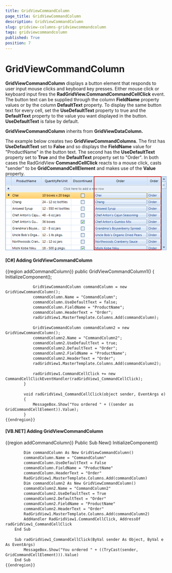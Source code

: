 ```yaml
---
title: GridViewCommandColumn
page_title: GridViewCommandColumn
description: GridViewCommandColumn
slug: gridview-columns-gridviewcommandcolumn
tags: gridviewcommandcolumn
published: True
position: 7
---
```


# GridViewCommandColumn



__GridViewCommandColumn__ displays a button element that responds to user input mouse clicks and keyboard key presses. Either mouse click or keyboard input fires the __RadGridView.CommandCommandCellClick__ event. The button text can be supplied through the column __FieldName__ property values or by the column __DefaultText__ property. To display the same button text for every cell, set the __UseDefaultText__ property to true and the __DefaultText__ property to the value you want displayed in the button. __UseDefaultText__ is false by default.

__GridViewCommandColumn__ inherits from __GridViewDataColumn.__

The example below creates two __GridViewCommandColumns__. The first has __UseDefaultText__ set to __False__ and so displays the __FieldName__ value for "ProductName" in the button text. The second has the __UseDefaultText__ property set to __True__ and the __DefaultText__ property set to "Order". In both cases the RadGridView __CommandCellClick__ reacts to a mouse click, casts "sender" to be __GridCommandCellElement__ and makes use of the __Value__ property. ![gridview-columns-gridviewcommandcolumn 001](images/gridview-columns-gridviewcommandcolumn001.png)

#### __[C#] Adding GridViewCommandColumn__

{{region addCommandColumn}}
	        public GridViewCommandColumn1()
	        {
	            InitializeComponent();
	
	            GridViewCommandColumn commandColumn = new GridViewCommandColumn();
	            commandColumn.Name = "CommandColumn";
	            commandColumn.UseDefaultText = false;
	            commandColumn.FieldName = "ProductName";
	            commandColumn.HeaderText = "Order";
	            radGridView1.MasterTemplate.Columns.Add(commandColumn);
	
	            GridViewCommandColumn commandColumn2 = new GridViewCommandColumn();
	            commandColumn2.Name = "CommandColumn2";
	            commandColumn2.UseDefaultText = true;
	            commandColumn2.DefaultText = "Order";
	            commandColumn2.FieldName = "ProductName";
	            commandColumn2.HeaderText = "Order";
	            radGridView1.MasterTemplate.Columns.Add(commandColumn2);
	
	            radGridView1.CommandCellClick += new CommandCellClickEventHandler(radGridView1_CommandCellClick);
	        }
	
	        void radGridView1_CommandCellClick(object sender, EventArgs e)
	        {
	            MessageBox.Show("You ordered " + ((sender as GridCommandCellElement)).Value);
	        }
	{{endregion}}



#### __[VB.NET] Adding GridViewCommandColumn__

{{region addCommandColumn}}
	    Public Sub New()
	        InitializeComponent()
	
	        Dim commandColumn As New GridViewCommandColumn()
	        commandColumn.Name = "CommandColumn"
	        commandColumn.UseDefaultText = False
	        commandColumn.FieldName = "ProductName"
	        commandColumn.HeaderText = "Order"
	        RadGridView1.MasterTemplate.Columns.Add(commandColumn)
	        Dim commandColumn2 As New GridViewCommandColumn()
	        commandColumn2.Name = "CommandColumn2"
	        commandColumn2.UseDefaultText = True
	        commandColumn2.DefaultText = "Order"
	        commandColumn2.FieldName = "ProductName"
	        commandColumn2.HeaderText = "Order"
	        RadGridView1.MasterTemplate.Columns.Add(commandColumn2)
	        AddHandler RadGridView1.CommandCellClick, AddressOf radGridView1_CommandCellClick
	    End Sub
	
	    Sub radGridView1_CommandCellClick(ByVal sender As Object, ByVal e As EventArgs)
	        MessageBox.Show("You ordered " + ((TryCast(sender, GridCommandCellElement))).Value)
	    End Sub
	{{endregion}}


